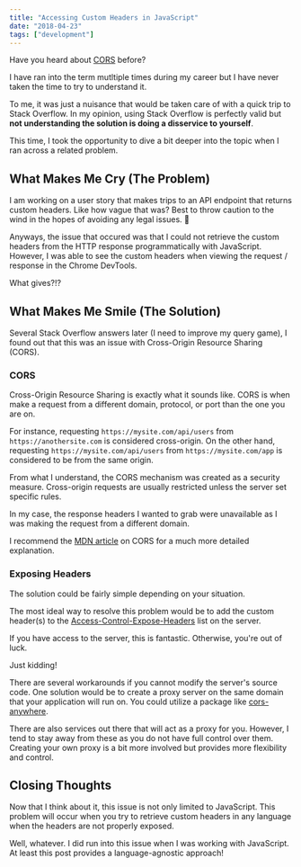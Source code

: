 ```yaml
---
title: "Accessing Custom Headers in JavaScript"
date: "2018-04-23"
tags: ["development"]
---
```


Have you heard about [CORS](https://developer.mozilla.org/en-US/docs/Web/HTTP/CORS) before?

I have ran into the term mutltiple times during my career but I have never taken the time to try to understand it.

To me, it was just a nuisance that would be taken care of with a quick trip to Stack Overflow. In my opinion, using Stack Overflow is perfectly valid but **not understanding the solution is doing a disservice to yourself**.

This time, I took the opportunity to dive a bit deeper into the topic when I ran across a related problem.

## What Makes Me Cry (The Problem)

I am working on a user story that makes trips to an API endpoint that returns custom headers. Like how vague that was? Best to throw caution to the wind in the hopes of avoiding any legal issues. 🙂

Anyways, the issue that occured was that I could not retrieve the custom headers from the HTTP response programmatically with JavaScript. However, I was able to see the custom headers when viewing the request / response in the Chrome DevTools.

What gives?!?

## What Makes Me Smile (The Solution)

Several Stack Overflow answers later (I need to improve my query game), I found out that this was an issue with Cross-Origin Resource Sharing (CORS).

### CORS

Cross-Origin Resource Sharing is exactly what it sounds like. CORS is when make a request from a different domain, protocol, or port than the one you are on.

For instance, requesting `https://mysite.com/api/users` from `https://anothersite.com` is considered cross-origin. On the other hand, requesting `https://mysite.com/api/users` from `https://mysite.com/app` is considered to be from the same origin.

From what I understand, the CORS mechanism was created as a security measure. Cross-origin requests are usually restricted unless the server set specific rules.

In my case, the response headers I wanted to grab were unavailable as I was making the request from a different domain.

I recommend the [MDN article](https://developer.mozilla.org/en-US/docs/Web/HTTP/CORS) on CORS for a much more detailed explanation.

### Exposing Headers

The solution could be fairly simple depending on your situation.

The most ideal way to resolve this problem would be to add the custom header(s) to the [Access-Control-Expose-Headers](https://developer.mozilla.org/en-US/docs/Web/HTTP/Headers/Access-Control-Expose-Headers) list on the server.

If you have access to the server, this is fantastic. Otherwise, you're out of luck.

Just kidding!

There are several workarounds if you cannot modify the server's source code. One solution would be to create a proxy server on the same domain that your application will run on. You could utilize a package like [cors-anywhere](https://www.npmjs.com/package/cors-anywhere).

There are also services out there that will act as a proxy for you. However, I tend to stay away from these as you do not have full control over them. Creating your own proxy is a bit more involved but provides more flexibility and control.

## Closing Thoughts

Now that I think about it, this issue is not only limited to JavaScript. This problem will occur when you try to retrieve custom headers in any language when the headers are not properly exposed.

Well, whatever. I did run into this issue when I was working with JavaScript. At least this post provides a language-agnostic approach!
